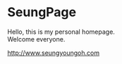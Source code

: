 # SeungPage


Hello, this is my personal homepage. <br>
Welcome everyone.

http://www.seungyoungoh.com
